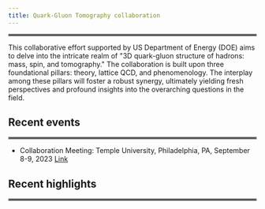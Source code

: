 ```yaml
---
title: Quark-Gluon Tomography collaboration
---
```


<hr style="border:2px solid gray">
This collaborative effort supported by US Department of Energy (DOE) aims to delve into the intricate realm of "3D quark-gluon structure of hadrons: mass, spin, and tomography." The collaboration is built upon three foundational pillars: theory, lattice QCD, and phenomenology. The interplay among these pillars will foster a robust synergy, ultimately yielding fresh perspectives and profound insights into the overarching questions in the field.

## Recent events
<hr style="border:2px solid gray">

- Collaboration Meeting: Temple University, Philadelphia, PA, September 8-9, 2023  [Link](https://sites.temple.edu/qgt2023/)


## Recent highlights
<hr style="border:2px solid gray">


